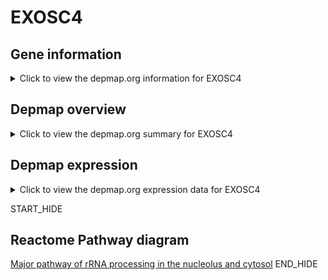 <h1>EXOSC4</h1>

<h2>Gene information</h2>
<details>
  <summary>Click to view the depmap.org information for EXOSC4</summary>
  <iframe src="https://depmap.org/portal/gene/EXOSC4?tab=about" style="border:none;width:100%;height:800px"></iframe>
</details>

<h2>Depmap overview</h2>
<details>
  <summary>Click to view the depmap.org summary for EXOSC4</summary>
  <iframe src="https://depmap.org/portal/gene/EXOSC4?tab=overview" style="border:none;width:100%;height:800px"></iframe>
</details>

<h2>Depmap expression</h2>
<details>
  <summary>Click to view the depmap.org expression data for EXOSC4</summary>
  <iframe src="https://depmap.org/portal/gene/EXOSC4?tab=characterization" style="border:none;width:100%;height:800px"></iframe>
</details>


START_HIDE
<h2>Reactome Pathway diagram</h2>
<a href="https://reactome.org/PathwayBrowser/#/R-HSA-6791226">Major pathway of rRNA processing in the nucleolus and cytosol</a>
END_HIDE


